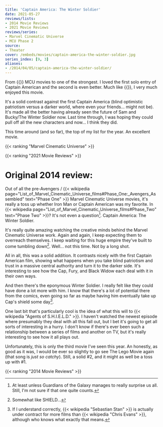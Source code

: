 ```yaml
---
title: 'Captain America: The Winter Soldier'
date: 2021-05-27
reviews/lists:
- 2014 Movie Reviews
- 2021 Movie Reviews
reviews/series:
- Marvel Cinematic Universe
- MCU Phase 2
source:
- Theater
cover: /embeds/movies/captain-america-the-winter-soldier.jpg
series_index: [9, 3]
aliases: 
- /2014/04/05/captain-america-the-winter-soldier/
---
```

From {{<crosslink text="one of the weakest" title="Thor: The Dark World">}} MCU movies to one of the strongest. I loved the first solo entry of Captain American and the second is even better. Much like {{<crosslink text="last time" title="Captain America: The Winter Soldier">}}, I very much enjoyed this movie. 

It's a solid contrast against the first Captain America (blind optimistic patriotism versus a darker world, where even your friends... might not be). It's made all the better having already seen the future of Sam and Bucky/The Winter Soldier now. Last time through, I was hoping they could pull off all the new characters and now... I think they did. 

This time around (and so far), the top of my list for the year. An excellent movie. 

{{< ranking "Marvel Cinematic Universe" >}}

{{< ranking "2021 Movie Reviews" >}}

# Original 2014 review:

Out of all the pre-Avengers / {{< wikipedia page="List_of_Marvel_Cinematic_Universe_films#Phase_One:_Avengers_Assembled" text="Phase One" >}} Marvel Cinematic Universe movies, it's really a toss up whether Iron Man or Captain American was my favorite. In {{< wikipedia page="List_of_Marvel_Cinematic_Universe_films#Phase_Two" text="Phase Two" >}}? It's not even a question[^1]. Captain America: The Winter Soldier.

<!--more-->

It's really quite amazing watching the creative minds behind the Marvel Cinematic Universe work. Again and again, I keep expecting them to overreach themselves. I keep waiting for this huge empire they've built to come tumbling down[^2]. Well... not this time. Not by a long shot.

All in all, this was a solid addition. It contrasts nicely with the first Captain American film, showing what happens when you take blind patriotism and trust in a massive central authority and turn it to the darker side. It's interesting to see how the Cap, Fury, and Black Widow each deal with it in their own ways.

And then there's the eponymous Winter Soldier. I really felt like they could have done a lot more with him. I know that there's a lot of potential there from the comics, even going so far as maybe having him eventually take up Cap's shield some day[^3].

One last bit that's particularly cool is the idea of what this will to {{< wikipedia "Agents of S.H.I.E.L.D." >}}. I haven't watched the newest episode where presumably they deal with all this fall out, but I bet it's going to get all sorts of interesting in a hurry. I don't know if there's ever been such a relationship between a series of films and another on TV, but it's really interesting to see how it all plays out.

Unfortunately, this is only the third movie I've seen this year. An honestly, as good as it was, I would be ever so slightly to go see The Lego Movie again (that song is *just so *catchy**). Still, a solid #2, and it might as well be a toss up with #1.

{{< ranking "2014 Movie Reviews" >}}

[^1]: At least unless Guardians of the Galaxy manages to really surprise us all. Still, I'm not sure if that one quite counts.
[^2]: Somewhat like SHIELD...
[^3]: If I understand correctly, {{< wikipedia "Sebastian Stan" >}} is actually under contract for more films than {{< wikipedia "Chris Evans" >}}, although who knows what exactly that means.